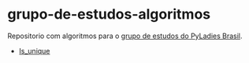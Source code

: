 # grupo-de-estudos-algoritmos
Repositorio com algoritmos para o [grupo de estudos do PyLadies Brasil](https://github.com/pyladies-brazil/grupo-de-estudos-de-algoritmos).


- [Is_unique](./Is_unique)
